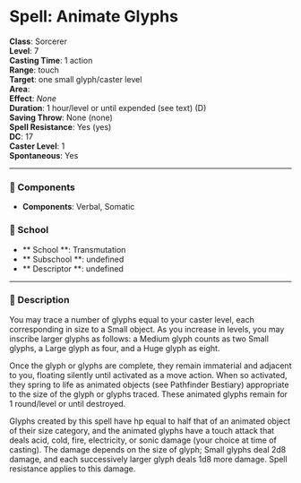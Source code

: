 
# Spell: Animate Glyphs
**Class**: Sorcerer  
**Level**: 7  
**Casting Time**: 1 action  
**Range**: touch  
**Target**: one small glyph/caster level  
**Area**:   
**Effect**: _None_  
**Duration**: 1 hour/level or until expended (see text) (D)  
**Saving Throw**: None (none)  
**Spell Resistance**: Yes (yes)  
**DC**: 17  
**Caster Level**: 1  
**Spontaneous**: Yes

---

### 🔮 Components
- **Components**: Verbal, Somatic

### 🏫 School
- ** School **: Transmutation
- ** Subschool **: undefined
- ** Descriptor **: undefined
---

### 📜 Description
You may trace a number of glyphs equal to your caster level, each corresponding in size to a Small object. As you increase in levels, you may inscribe larger glyphs as follows: a Medium glyph counts as two Small glyphs, a Large glyph as four, and a Huge glyph as eight.

Once the glyph or glyphs are complete, they remain immaterial and adjacent to you, floating silently until activated as a move action. When so activated, they spring to life as animated objects (see Pathfinder Bestiary) appropriate to the size of the glyph or glyphs traced. These animated glyphs remain for 1 round/level or until destroyed.

Glyphs created by this spell have hp equal to half that of an animated object of their size category, and the animated glyphs have a touch attack that deals acid, cold, fire, electricity, or sonic damage (your choice at time of casting). The damage depends on the size of glyph; Small glyphs deal 2d8 damage, and each successively larger glyph deals 1d8 more damage. Spell resistance applies to this damage.
